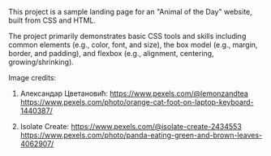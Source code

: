 This project is a sample landing page for an "Animal of the Day" website, built from CSS and HTML.

The project primarily demonstrates basic CSS tools and skills including common elements (e.g., color, font, and size), the box model (e.g., margin, border, and padding), and flexbox (e.g., alignment, centering, growing/shrinking).

Image credits:

1) Александар Цветановић: https://www.pexels.com/@lemonzandtea
https://www.pexels.com/photo/orange-cat-foot-on-laptop-keyboard-1440387/

2) Isolate Create: https://www.pexels.com/@isolate-create-2434553
https://www.pexels.com/photo/panda-eating-green-and-brown-leaves-4062907/